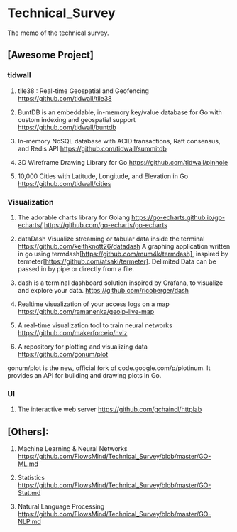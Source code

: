 # Technical_Survey
The memo of the technical survey.


## [Awesome Project]

### tidwall

1. tile38 : Real-time Geospatial and Geofencing
https://github.com/tidwall/tile38

2. BuntDB is an embeddable, in-memory key/value database for Go with custom indexing and geospatial support
https://github.com/tidwall/buntdb

3. In-memory NoSQL database with ACID transactions, Raft consensus, and Redis API
https://github.com/tidwall/summitdb

4. 3D Wireframe Drawing Library for Go 
https://github.com/tidwall/pinhole

5. 10,000 Cities with Latitude, Longitude, and Elevation in Go
https://github.com/tidwall/cities


### Visualization
1. The adorable charts library for Golang https://go-echarts.github.io/go-echarts/
https://github.com/go-echarts/go-echarts

2. dataDash Visualize streaming or tabular data inside the terminal
https://github.com/keithknott26/datadash
A graphing application written in go using termdash[https://github.com/mum4k/termdash], inspired by termeter[https://github.com/atsaki/termeter]. Delimited Data can be passed in by pipe or directly from a file.

3. dash is a terminal dashboard solution inspired by Grafana, to visualize and explore your data.
https://github.com/ricoberger/dash

4. Realtime visualization of your access logs on a map
https://github.com/ramanenka/geoip-live-map

5. A real-time visualization tool to train neural networks
https://github.com/makerforceio/nviz

6. A repository for plotting and visualizing data
https://github.com/gonum/plot

gonum/plot is the new, official fork of code.google.com/p/plotinum. It provides an API for building and drawing plots in Go.

### UI
1. The interactive web server
https://github.com/gchaincl/httplab


## [Others]:
1. Machine Learning & Neural Networks
https://github.com/FlowsMind/Technical_Survey/blob/master/GO-ML.md

2. Statistics
https://github.com/FlowsMind/Technical_Survey/blob/master/GO-Stat.md

3. Natural Language Processing
https://github.com/FlowsMind/Technical_Survey/blob/master/GO-NLP.md

